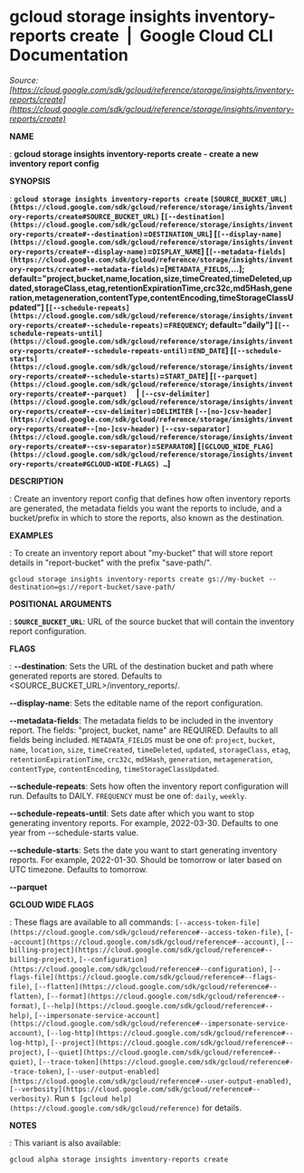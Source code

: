 # gcloud storage insights inventory-reports create  |  Google Cloud CLI Documentation

*Source: [https://cloud.google.com/sdk/gcloud/reference/storage/insights/inventory-reports/create](https://cloud.google.com/sdk/gcloud/reference/storage/insights/inventory-reports/create)*

**NAME**

: **gcloud storage insights inventory-reports create - create a new inventory report config**

**SYNOPSIS**

: **`gcloud storage insights inventory-reports create` `[SOURCE_BUCKET_URL](https://cloud.google.com/sdk/gcloud/reference/storage/insights/inventory-reports/create#SOURCE_BUCKET_URL)` [`[--destination](https://cloud.google.com/sdk/gcloud/reference/storage/insights/inventory-reports/create#--destination)`=`DESTINATION_URL`] [`[--display-name](https://cloud.google.com/sdk/gcloud/reference/storage/insights/inventory-reports/create#--display-name)`=`DISPLAY_NAME`] [`[--metadata-fields](https://cloud.google.com/sdk/gcloud/reference/storage/insights/inventory-reports/create#--metadata-fields)`=[`METADATA_FIELDS`,…]; default="project,bucket,name,location,size,timeCreated,timeDeleted,updated,storageClass,etag,retentionExpirationTime,crc32c,md5Hash,generation,metageneration,contentType,contentEncoding,timeStorageClassUpdated"] [`[--schedule-repeats](https://cloud.google.com/sdk/gcloud/reference/storage/insights/inventory-reports/create#--schedule-repeats)`=`FREQUENCY`; default="daily"] [`[--schedule-repeats-until](https://cloud.google.com/sdk/gcloud/reference/storage/insights/inventory-reports/create#--schedule-repeats-until)`=`END_DATE`] [`[--schedule-starts](https://cloud.google.com/sdk/gcloud/reference/storage/insights/inventory-reports/create#--schedule-starts)`=`START_DATE`] [`[--parquet](https://cloud.google.com/sdk/gcloud/reference/storage/insights/inventory-reports/create#--parquet)`     | `[--csv-delimiter](https://cloud.google.com/sdk/gcloud/reference/storage/insights/inventory-reports/create#--csv-delimiter)`=`DELIMITER` `[--[no-]csv-header](https://cloud.google.com/sdk/gcloud/reference/storage/insights/inventory-reports/create#--[no-]csv-header)` `[--csv-separator](https://cloud.google.com/sdk/gcloud/reference/storage/insights/inventory-reports/create#--csv-separator)`=`SEPARATOR`] [`[GCLOUD_WIDE_FLAG](https://cloud.google.com/sdk/gcloud/reference/storage/insights/inventory-reports/create#GCLOUD-WIDE-FLAGS) …`]**

**DESCRIPTION**

: Create an inventory report config that defines how often inventory reports are
generated, the metadata fields you want the reports to include, and a
bucket/prefix in which to store the reports, also known as the destination.

**EXAMPLES**

: To create an inventory report about "my-bucket" that will store report details
in "report-bucket" with the prefix "save-path/".

```
gcloud storage insights inventory-reports create gs://my-bucket --destination=gs://report-bucket/save-path/
```

**POSITIONAL ARGUMENTS**

: **`SOURCE_BUCKET_URL`**:
URL of the source bucket that will contain the inventory report configuration.

**FLAGS**

: **--destination**:
Sets the URL of the destination bucket and path where generated reports are
stored. Defaults to <SOURCE_BUCKET_URL>/inventory_reports/.

**--display-name**:
Sets the editable name of the report configuration.

**--metadata-fields**:
The metadata fields to be included in the inventory report. The fields:
"project, bucket, name" are REQUIRED. Defaults to all fields being included.
`METADATA_FIELDS` must be one of: `project`,
`bucket`, `name`, `location`,
`size`, `timeCreated`, `timeDeleted`,
`updated`, `storageClass`, `etag`,
`retentionExpirationTime`, `crc32c`, `md5Hash`,
`generation`, `metageneration`, `contentType`,
`contentEncoding`, `timeStorageClassUpdated`.

**--schedule-repeats**:
Sets how often the inventory report configuration will run. Defaults to DAILY.
`FREQUENCY` must be one of: `daily`,
`weekly`.

**--schedule-repeats-until**:
Sets date after which you want to stop generating inventory reports. For
example, 2022-03-30. Defaults to one year from --schedule-starts value.

**--schedule-starts**:
Sets the date you want to start generating inventory reports. For example,
2022-01-30. Should be tomorrow or later based on UTC timezone. Defaults to
tomorrow.

**--parquet**

**GCLOUD WIDE FLAGS**

: These flags are available to all commands: `[--access-token-file](https://cloud.google.com/sdk/gcloud/reference#--access-token-file)`,
`[--account](https://cloud.google.com/sdk/gcloud/reference#--account)`, `[--billing-project](https://cloud.google.com/sdk/gcloud/reference#--billing-project)`,
`[--configuration](https://cloud.google.com/sdk/gcloud/reference#--configuration)`,
`[--flags-file](https://cloud.google.com/sdk/gcloud/reference#--flags-file)`,
`[--flatten](https://cloud.google.com/sdk/gcloud/reference#--flatten)`, `[--format](https://cloud.google.com/sdk/gcloud/reference#--format)`, `[--help](https://cloud.google.com/sdk/gcloud/reference#--help)`, `[--impersonate-service-account](https://cloud.google.com/sdk/gcloud/reference#--impersonate-service-account)`,
`[--log-http](https://cloud.google.com/sdk/gcloud/reference#--log-http)`,
`[--project](https://cloud.google.com/sdk/gcloud/reference#--project)`, `[--quiet](https://cloud.google.com/sdk/gcloud/reference#--quiet)`, `[--trace-token](https://cloud.google.com/sdk/gcloud/reference#--trace-token)`, `[--user-output-enabled](https://cloud.google.com/sdk/gcloud/reference#--user-output-enabled)`,
`[--verbosity](https://cloud.google.com/sdk/gcloud/reference#--verbosity)`.
Run `$ [gcloud help](https://cloud.google.com/sdk/gcloud/reference)` for details.

**NOTES**

: This variant is also available:

```
gcloud alpha storage insights inventory-reports create
```
